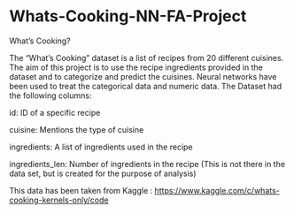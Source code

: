 # Whats-Cooking-NN-FA-Project
What’s Cooking?

The “What’s Cooking” dataset is a list of recipes from 20 different cuisines.
The aim of this project is to use the recipe ingredients provided in the dataset and to categorize and predict the cuisines. Neural networks have been used to treat the categorical data and numeric data. 
The Dataset had the following columns:

id: ID of a specific recipe

cuisine: Mentions the type of cuisine

ingredients: A list of ingredients used in the recipe

ingredients_len: Number of ingredients in the recipe (This is not there in the data set, but is created for the purpose of analysis)

This data has been taken from Kaggle : https://www.kaggle.com/c/whats-cooking-kernels-only/code 
